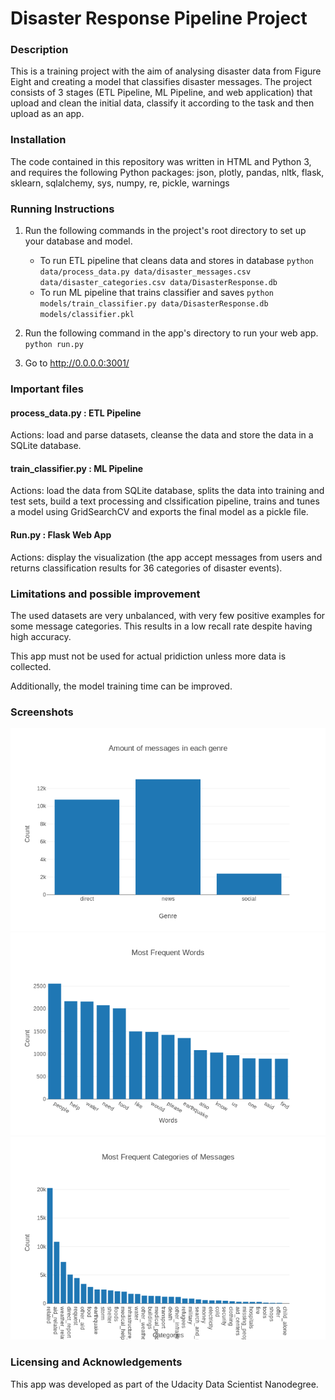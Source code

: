 # Disaster Response Pipeline Project

### Description

This is a training project with the aim of analysing disaster data from Figure Eight and creating a model that classifies disaster messages. The project consists of 3 stages (ETL Pipeline, ML Pipeline, and web application) that upload and clean the initial data, classify it according to the task and then upload as an app.

### Installation

The code contained in this repository was written in HTML and Python 3, and requires the following Python packages: json, plotly, pandas, nltk, flask, sklearn, sqlalchemy, sys, numpy, re, pickle, warnings

### Running Instructions

1. Run the following commands in the project's root directory to set up your database and model.

    - To run ETL pipeline that cleans data and stores in database
        `python data/process_data.py data/disaster_messages.csv data/disaster_categories.csv data/DisasterResponse.db`
    - To run ML pipeline that trains classifier and saves
        `python models/train_classifier.py data/DisasterResponse.db models/classifier.pkl`

2. Run the following command in the app's directory to run your web app.
    `python run.py`

3. Go to http://0.0.0.0:3001/

### Important files

#### process_data.py : ETL Pipeline 
    
Actions: load and parse datasets, cleanse the data and store the data in a SQLite database.
   
#### train_classifier.py : ML Pipeline 

Actions: load the data from SQLite database, splits the data into training and test sets, build a text processing and clssification pipeline, trains and tunes a model using GridSearchCV and exports the final model as a pickle file.
    
#### Run.py : Flask Web App 

Actions: display the visualization (the app accept messages from users and returns classification results for 36 categories of disaster events).

### Limitations and possible improvement

The used datasets are very unbalanced, with very few positive examples for some message categories. This results in a low recall rate despite having high accuracy.

This app must not be used for actual pridiction unless more data is collected.

Additionally, the model training time can be improved.

### Screenshots

![Alt text](https://github.com/pol690/Disaster-Response-Pipeline-Project/blob/master/Screen1.png "Screenshot1")
![Alt text](https://github.com/pol690/Disaster-Response-Pipeline-Project/blob/master/Screen2.png "Screenshot2")
![Alt text](https://github.com/pol690/Disaster-Response-Pipeline-Project/blob/master/Screen3.png "Screenshot3")

### Licensing and Acknowledgements

This app was developed as part of the Udacity Data Scientist Nanodegree.

